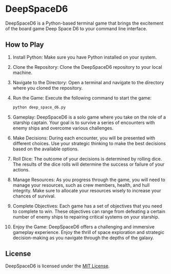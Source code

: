 # DeepSpaceD6

DeepSpaceD6 is a Python-based terminal game that brings the excitement of the board game Deep Space D6 to your command line interface.

## How to Play

1. Install Python: Make sure you have Python installed on your system.

2. Clone the Repository: Clone the DeepSpaceD6 repository to your local machine.

3. Navigate to the Directory: Open a terminal and navigate to the directory where you cloned the repository.

4. Run the Game: Execute the following command to start the game:

    ```bash
    python deep_space_d6.py
    ```

5. Gameplay: DeepSpaceD6 is a solo game where you take on the role of a starship captain. Your goal is to survive a series of encounters with enemy ships and overcome various challenges.

6. Make Decisions: During each encounter, you will be presented with different choices. Use your strategic thinking to make the best decisions based on the available options.

7. Roll Dice: The outcome of your decisions is determined by rolling dice. The results of the dice rolls will determine the success or failure of your actions.

8. Manage Resources: As you progress through the game, you will need to manage your resources, such as crew members, health, and hull integrity. Make sure to allocate your resources wisely to increase your chances of survival.

9. Complete Objectives: Each game has a set of objectives that you need to complete to win. These objectives can range from defeating a certain number of enemy ships to repairing critical systems on your starship.

10. Enjoy the Game: DeepSpaceD6 offers a challenging and immersive gameplay experience. Enjoy the thrill of space exploration and strategic decision-making as you navigate through the depths of the galaxy.

## License

DeepSpaceD6 is licensed under the [MIT License](LICENSE).